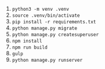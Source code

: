 1. `python3 -m venv .venv`
2. `source .venv/bin/activate`
3. `pip install -r requirements.txt`
4. `python manage.py migrate`
5. `python manage.py createsuperuser`
6. `npm install`
7. `npm run build`
8. `gulp`
9. `python manage.py runserver`
